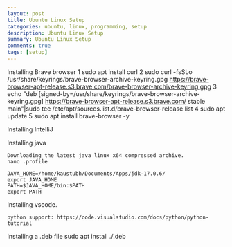 ```yaml
---
layout: post
title: Ubuntu Linux Setup
categories: ubuntu, linux, programming, setup
description: Ubuntu Linux Setup
summary: Ubuntu Linux Setup
comments: true
tags: [setup]
---
```


Installing Brave browser
    1  sudo apt install curl
    2  sudo curl -fsSLo /usr/share/keyrings/brave-browser-archive-keyring.gpg https://brave-browser-apt-release.s3.brave.com/brave-browser-archive-keyring.gpg
    3  echo "deb [signed-by=/usr/share/keyrings/brave-browser-archive-keyring.gpg] https://brave-browser-apt-release.s3.brave.com/ stable main"|sudo tee /etc/apt/sources.list.d/brave-browser-release.list
    4  sudo apt update
    5  sudo apt install brave-browser -y


Installing IntelliJ
	

Installing java
	
	Downloading the latest java linux x64 compressed archive. 
	nano .profile
	
	JAVA_HOME=/home/kaustubh/Documents/Apps/jdk-17.0.6/
	export JAVA_HOME
	PATH=$JAVA_HOME/bin:$PATH
	export PATH

	
Installing vscode. 

	python support:	https://code.visualstudio.com/docs/python/python-tutorial	
	
	
Installing a .deb file
	sudo apt install ./<file>.deb